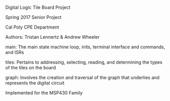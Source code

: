 Digital Logic Tile Board Project

Spring 2017 Senior Project

Cal Poly CPE Department

Authors: Tristan Lennertz & Andrew Wheeler

main: The main state machine loop, inits, terminal interface and commands, and ISRs

tiles: Pertains to addressing, selecting, reading, and determining the types of the tiles on the board

graph: Involves the creation and traversal of the graph that underlies and represents the digital circuit

Implemented for the MSP430 Family
